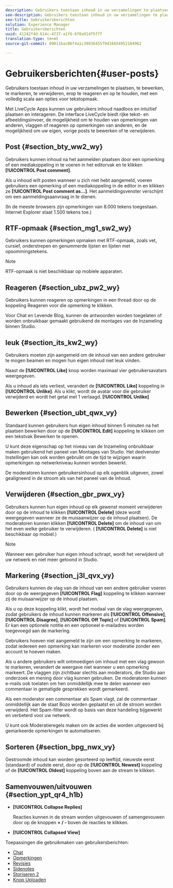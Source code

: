```yaml
---
description: Gebruikers toestaan inhoud in uw verzamelingen te plaatsen, te bewerken, te markeren, te verwijderen, erop te reageren en op te houden, met een volledig scala aan opties voor tekstopmaak.
seo-description: Gebruikers toestaan inhoud in uw verzamelingen te plaatsen, te bewerken, te markeren, te verwijderen, erop te reageren en op te houden, met een volledig scala aan opties voor tekstopmaak.
seo-title: Gebruikersberichten
solution: Experience Manager
title: Gebruikersberichten
uuid: 41242f4d-614c-4737-a1f6-6f0a914f5f7f
translation-type: tm+mt
source-git-commit: 09011bac06f4a1c39836455f9d16654952184962

---
```



# Gebruikersberichten{#user-posts}

Gebruikers toestaan inhoud in uw verzamelingen te plaatsen, te bewerken, te markeren, te verwijderen, erop te reageren en op te houden, met een volledig scala aan opties voor tekstopmaak.

Met LiveCycle Apps kunnen uw gebruikers inhoud naadloos en intuïtief plaatsen en interageren. De interface LiveCycle biedt rijke tekst- en afbeeldingsinvoer, de mogelijkheid om te houden van opmerkingen van anderen, vlaggen of reageren op opmerkingen van anderen, en de mogelijkheid om uw eigen, vorige posts te bewerken of te verwijderen.

## Post {#section_bty_ww2_wy}

Gebruikers kunnen inhoud na het aanmelden plaatsen door een opmerking of een mediakoppeling in te voeren in het editorvak en te klikken **[!UICONTROL Post comment]**.

Als u inhoud wilt posten wanneer u zich niet hebt aangemeld, voeren gebruikers een opmerking of een mediakoppeling in de editor in en klikken ze **[!UICONTROL Post comment as…]**. Het aanmeldingsvenster verschijnt om een aanmeldingsaanvraag in te dienen.

(In de meeste browsers zijn opmerkingen van 8.000 tekens toegestaan. Internet Explorer staat 1.500 tekens toe.)

## RTF-opmaak {#section_mg1_sw2_wy}

Gebruikers kunnen opmerkingen opmaken met RTF-opmaak, zoals vet, cursief, onderstrepen en genummerde lijsten en lijsten met opsommingstekens.

>[!NOTE]
>
>RTF-opmaak is niet beschikbaar op mobiele apparaten.

## Reageren {#section_ubz_pw2_wy}

Gebruikers kunnen reageren op opmerkingen in een thread door op de koppeling Reageren voor die opmerking te klikken.

Voor Chat en Levende Blog, kunnen de antwoorden worden toegelaten of worden onbruikbaar gemaakt gebruikend de montages van de Inzameling binnen Studio.

## leuk {#section_its_kw2_wy}

Gebruikers moeten zijn aangemeld om de inhoud van een andere gebruiker te mogen beamen en mogen hun eigen inhoud niet leuk vinden.

Naast de **[!UICONTROL Like]** knop worden maximaal vier gebruikersavatars weergegeven.

Als u inhoud als iets verliest, verandert de **[!UICONTROL Like]** koppeling in **[!UICONTROL Unlike]**. Als u klikt, wordt de avatar voor die gebruiker verwijderd en wordt het getal met 1 verlaagd. **[!UICONTROL Unlike]**

## Bewerken {#section_ubt_qwx_vy}

Standaard kunnen gebruikers hun eigen inhoud binnen 5 minuten na het plaatsen bewerken door op de **[!UICONTROL Edit]** koppeling te klikken om een tekstvak Bewerken te openen.

U kunt deze eigenschap op het niveau van de Inzameling onbruikbaar maken gebruikend het paneel van Montages van Studio. Het deelvenster Instellingen kan ook worden gebruikt om de tijd te wijzigen waarin opmerkingen op netwerkniveau kunnen worden bewerkt.

De moderatoren kunnen gebruikersinhoud op elk ogenblik uitgeven, zowel gealigneerd in de stroom als van het paneel van de Inhoud.

## Verwijderen {#section_gbr_pwx_vy}

Gebruikers kunnen hun eigen inhoud op elk gewenst moment verwijderen door op de inhoud te klikken **[!UICONTROL Delete]** (deze wordt weergegeven wanneer ze de muisaanwijzer op de inhoud plaatsen). De moderatoren kunnen klikken **[!UICONTROL Delete]** om de inhoud van om het even welke gebruiker te verwijderen. ( **[!UICONTROL Delete]** is niet beschikbaar op mobiel.)

>[!NOTE]
>
>Wanneer een gebruiker hun eigen inhoud schrapt, wordt het verwijderd uit uw netwerk en niet meer getoond in Studio.

## Markering {#section_j3l_qvx_vy}

Gebruikers kunnen de vlag van de inhoud van een andere gebruiker voeren door op de weergegeven **[!UICONTROL Flag]** koppeling te klikken wanneer zij de muisaanwijzer op de inhoud plaatsen.

Als u op deze koppeling klikt, wordt het modaal van de vlag weergegeven, zodat gebruikers de inhoud kunnen markeren als **[!UICONTROL Offensive]**, **[!UICONTROL Disagree]**, **[!UICONTROL Off Topic]** of **[!UICONTROL Spam]**. Er kan een optionele notitie en een optioneel e-mailadres worden toegevoegd aan de markering.

Gebruikers hoeven niet aangemeld te zijn om een opmerking te markeren, zodat iedereen een opmerking kan markeren voor moderatie zonder een account te hoeven maken.

Als u andere gebruikers wilt ontmoedigen om inhoud met een vlag gewoon te markeren, verandert de weergave niet wanneer u een opmerking markeert. De vlaggen zijn zichtbaar slechts aan moderators, die Studio aan onderzoek en mening door vlag kunnen gebruiken. De moderatoren kunnen e-mails ook toelaten om hen onmiddellijk mee te delen wanneer een commentaar in gematigde gesprekken wordt gemarkeerd.

Als een moderator een commentaar als Spam vlagt, zal de commentaar onmiddellijk aan de staat Bozo worden geplaatst en uit de stroom worden verwijderd. Het Spam-filter wordt op basis van deze handeling bijgewerkt en verbeterd voor uw netwerk.

U kunt ook Moderatieregels maken om de acties die worden uitgevoerd bij gemarkeerde opmerkingen te automatiseren.

## Sorteren {#section_bpg_nwx_vy}

Gestroomde inhoud kan worden gesorteerd op leeftijd, nieuwste eerst (standaard) of oudste eerst, door op de **[!UICONTROL Newest]** koppeling of de **[!UICONTROL Oldest]** koppeling boven aan de stream te klikken.

## Samenvouwen/uitvouwen {#section_ypt_qr4_h1b}

* **[!UICONTROL Collapse Replies]**

   Reacties kunnen in de stream worden uitgevouwen of samengevouwen door op de knoppen **+ / -** boven de reacties te klikken.

* **[!UICONTROL Collapsed View]**



Toepassingen die gebruikmaken van gebruikersberichten:

* [Chat](/help/using/c-about-apps/c-chat-app/c-chat-app.md#c_chat_app)
* [Opmerkingen](/help/using/c-about-apps/c-comments/c-comments.md)
* [Revisies](/help/using/c-about-apps/c-reviews-app/c-reviews-app.md#c_reviews_app)
* [Sidenotes](/help/using/c-about-apps/c-sidenotes-app/c-sidenotes-app.md#c_sidenotes_app)
* [Storiseren 2](/help/using/c-about-apps/c-storify2/c-storify2.md#c_storify2)
* [Knop Uploaden](/help/using/c-about-apps/c-upload-button-app/c-upload-button-app.md#c_upload_button_app)

